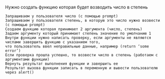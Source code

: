Нужно создать функцию которая будет возводить число в степень

    Запрашиваем у пользователя число (с помощью prompt)
    Запрашиваем у пользователя степень, в которую это число нужно возвести (с помощью prompt)
    Создаем функцию которая принимает 2 аргумента (число, степень)
    Задаем аргументу который принимает степень значение по умолчанию 1
    Внутри функции нужно написать проверку, если аргументы не являются числами завершить функцию с указанием того,
    что пользователь ввел неправильные данные, например (return ‘some error’)
    Если проверка прошла успешно, то возвести число в степень (работаем с аргументами функции)
    Вернуть результат выполнения функции и завершить ее
    Результат вызова функции записать в переменную и вывести пользователю через alert()
